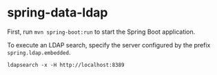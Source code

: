 # spring-data-ldap

First, run `mvn spring-boot:run` to start the Spring Boot application.

To execute an LDAP search, specify the server configured by the prefix `spring.ldap.embedded`.

    ldapsearch -x -H http://localhost:8389
